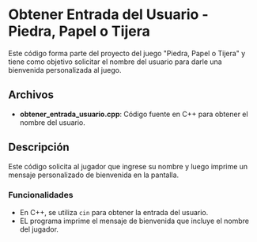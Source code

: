 # Obtener Entrada del Usuario - Piedra, Papel o Tijera

Este código forma parte del proyecto del juego "Piedra, Papel o Tijera" y tiene como objetivo solicitar el nombre del usuario para darle una bienvenida personalizada al juego.

## Archivos

- **obtener_entrada_usuario.cpp**: Código fuente en C++ para obtener el nombre del usuario.

## Descripción

Este código solicita al jugador que ingrese su nombre y luego imprime un mensaje personalizado de bienvenida en la pantalla.

### Funcionalidades


- En C++, se utiliza `cin` para obtener la entrada del usuario.
- EL programa imprime el mensaje de bienvenida que incluye el nombre del jugador.

